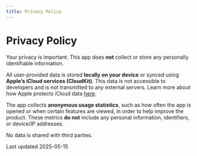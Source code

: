 ```yaml
---
title: Privacy Policy
---
```

# Privacy Policy

Your privacy is important.
This app does <strong>not</strong> collect or store any personally identifiable information.

All user-provided data is stored **locally on your device** or synced using **Apple’s iCloud services (CloudKit)**.
This data is not accessible to developers and is not transmitted to any external servers.
Learn more about how Apple protects iCloud data [here](https://support.apple.com/en-us/102651).

The app collects **anonymous usage statistics**, such as how often the app is opened or when certain features are viewed, in order to help improve the product.
These metrics **do not** include any personal information, identifiers, or device/IP addresses.

No data is shared with third parties.

<footer>Last updated 2025-05-15</footer>
